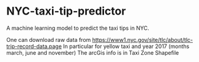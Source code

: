 # NYC-taxi-tip-predictor
A machine learning model to predict the taxi tips in NYC.

One can download raw data from https://www1.nyc.gov/site/tlc/about/tlc-trip-record-data.page
In particular for yellow taxi and year 2017 (months march, june and november)
The arcGis info is in Taxi Zone Shapefile
